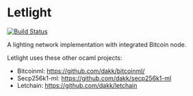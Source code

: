 # Letlight

[![Build Status](https://travis-ci.org/dakk/letlight.svg)](https://travis-ci.org/dakk/letlight)

A lighting network implementation with integrated Bitcoin node.

Letlight uses these other ocaml projects:
- Bitcoinml: https://github.com/dakk/bitcoinml/
- Secp256k1-ml: https://github.com/dakk/secp256k1-ml 
- Letchain: https://github.com/dakk/letchain
